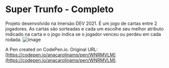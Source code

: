 # Super Trunfo - Completo

Projeto desenvolvido na Imersão DEV 2021. É um jogo de cartas entre 2 jogadores. As cartas são sorteadas e cada um escolhe seu melhor atributo indicado na carta e o jogo indica se o jogador venceu ou perdeu em cada rodada.
![image](https://user-images.githubusercontent.com/81336099/128965819-9171dfd1-c52e-445b-a572-f6a8ac8a86c8.png)

A Pen created on CodePen.io. Original URL: [https://codepen.io/anacarolinams/pen/WNRMVLM](https://codepen.io/anacarolinams/pen/WNRMVLM).


